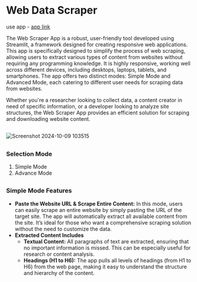 
# Web Data Scraper

use app - [app link](https://web-data-scraper-ou-minor-project.streamlit.app/)

The Web Scraper App is a robust, user-friendly tool developed using Streamlit, a framework designed for creating responsive web applications. This app is specifically designed to simplify the process of web scraping, allowing users to extract various types of content from websites without requiring any programming knowledge. It is highly responsive, working well across different devices, including desktops, laptops, tablets, and smartphones. The app offers two distinct modes: Simple Mode and Advanced Mode, each catering to different user needs for scraping data from websites.

Whether you're a researcher looking to collect data, a content creator in need of specific information, or a developer looking to analyze site structures, the Web Scraper App provides an efficient solution for scraping and downloading website content.

##

![Screenshot 2024-10-09 103515](https://github.com/user-attachments/assets/fcee3a93-652f-4512-82ba-7ac40ab47423)

##

<h3><b>Selection Mode</b></h3>
    <ol>
        <li>Simple Mode</li>
        <li>Advance Mode</li>
    </ol>
    
##

<h3><b>Simple Mode Features</b></h3>

<ul>
  <li><b>Paste the Website URL & Scrape Entire Content:</b> In this mode, users can easily scrape an entire website by simply pasting the URL of the target site. The app will automatically extract all available content from the site. It’s ideal for those who want a comprehensive scraping solution without the need to customize the data.</li>

  <li>
    <b>Extracted Content Includes</b>
        <ul>
          <li><b>Textual Content:</b> All paragraphs of text are extracted, ensuring that no important information is missed. This can be especially useful for research or content analysis.</li>
          <li><b>Headings (H1 to H6):</b> The app pulls all levels of headings (from H1 to H6) from the web page, making it easy to understand the structure and hierarchy of the content.</li>
        </ul>
  </li>
</ul>
